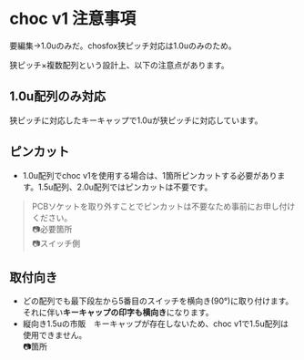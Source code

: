 # choc v1 注意事項  
要編集→1.0uのみだ。chosfox狭ピッチ対応は1.0uのみのため。

狭ピッチ×複数配列という設計上、以下の注意点があります。
## 1.0u配列のみ対応  
狭ピッチに対応したキーキャップで1.0uが狭ピッチに対応しています。  

## ピンカット
+ 1.0u配列でchoc v1を使用する場合は、1箇所ピンカットする必要があります。1.5u配列、2.0u配列ではピンカットは不要です。
> PCBソケットを取り外すことでピンカットは不要なため事前にお申し付けください。  
📷必要箇所  
📷スイッチ側  
## 取付向き
+ どの配列でも最下段左から5番目のスイッチを横向き(90°)に取り付けます。それに伴い**キーキャップの印字も横向き**になります。
+ 縦向き1.5uの市販　キーキャップが存在しないため、choc v1で1.5u配列は使用できません。  
📷箇所